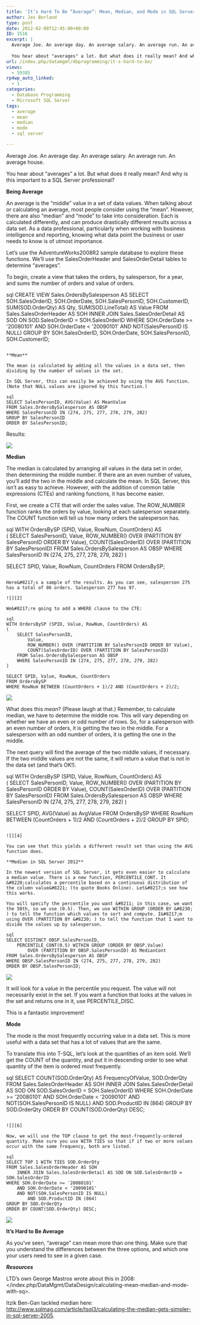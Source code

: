 ```yaml
---
title: 'It’s Hard To Be “Average”: Mean, Median, and Mode in SQL Server'
author: Jes Borland
type: post
date: 2012-02-08T12:45:00+00:00
ID: 1516
excerpt: |
  Average Joe. An average day. An average salary. An average run. An average house. 
  
  You hear about "averages" a lot. But what does it really mean? And why is this important to a SQL Server professional?
url: /index.php/datamgmt/dbprogramming/it-s-hard-to-be/
views:
  - 59385
rp4wp_auto_linked:
  - 1
categories:
  - Database Programming
  - Microsoft SQL Server
tags:
  - average
  - mean
  - median
  - mode
  - sql server

---
```

Average Joe. An average day. An average salary. An average run. An average house. 

You hear about &#8220;averages&#8221; a lot. But what does it really mean? And why is this important to a SQL Server professional? 

**Being Average** 

An average is the &#8220;middle&#8221; value in a set of data values. When talking about or calculating an average, most people consider using the &#8220;mean&#8221;. However, there are also &#8220;median&#8221; and &#8220;mode&#8221; to take into consideration. Each is calculated differently, and can produce drastically different results across a data set. As a data professional, particularly when working with business intelligence and reporting, knowing what data point the business or user needs to know is of utmost importance. 

Let&#8217;s use the AdventureWorks2008R2 sample database to explore these functions. We&#8217;ll use the SalesOrderHeader and SalesOrderDetail tables to determine &#8220;averages&#8221;. 

To begin, create a view that takes the orders, by salesperson, for a year, and sums the number of orders and value of orders. 

sql
CREATE VIEW Sales.OrdersBySalesperson 
AS 
SELECT SOH.SalesOrderID, SOH.OrderDate, SOH.SalesPersonID, SOH.CustomerID, SUM(SOD.OrderQty) AS Qty, SUM(SOD.LineTotal) AS Value
FROM Sales.SalesOrderHeader AS SOH 
	INNER JOIN Sales.SalesOrderDetail AS SOD ON SOD.SalesOrderID = SOH.SalesOrderID
WHERE SOH.OrderDate >= '20080101' 
	AND SOH.OrderDate < '20090101'
	AND NOT(SalesPersonID IS NULL)
GROUP BY SOH.SalesOrderID, SOH.OrderDate, SOH.SalesPersonID, SOH.CustomerID;
```

**Mean**

The mean is calculated by adding all the values in a data set, then dividing by the number of values in the set. 

In SQL Server, this can easily be achieved by using the AVG function. (Note that NULL values are ignored by this function.) 

sql
SELECT SalesPersonID, AVG(Value) AS MeanValue 
FROM Sales.OrdersBySalesperson AS OBSP 
WHERE SalesPersonID IN (274, 275, 277, 278, 279, 282)
GROUP BY SalesPersonID 
ORDER BY SalesPersonID;
```

Results: 

![][1]

**Median** 

The median is calculated by arranging all values in the data set in order, then determining the middle number. If there are an even number of values, you&#8217;ll add the two in the middle and calculate the mean. In SQL Server, this isn&#8217;t as easy to achieve. However, with the addition of common table expressions (CTEs) and ranking functions, it has become easier. 

First, we create a CTE that will order the sales value. The ROW_NUMBER function ranks the orders by value, looking at each salesperson separately. The COUNT function will tell us how many orders the salesperson has. 

sql
WITH OrdersBySP (SPID, Value, RowNum, CountOrders) AS  
(
	SELECT SalesPersonID, 
		Value, 
		ROW_NUMBER() OVER (PARTITION BY SalesPersonID ORDER BY Value), 
		COUNT(SalesOrderID) OVER (PARTITION BY SalesPersonID)
	FROM Sales.OrdersBySalesperson AS OBSP
	WHERE SalesPersonID IN (274, 275, 277, 278, 279, 282)
)

SELECT SPID, Value, RowNum, CountOrders
FROM OrdersBySP;
```

Here&#8217;s a sample of the results. As you can see, salesperson 275 has a total of 86 orders. Salesperson 277 has 97. 

![][2]

We&#8217;re going to add a WHERE clause to the CTE: 

sql
WITH OrdersBySP (SPID, Value, RowNum, CountOrders) AS  
(
	SELECT SalesPersonID, 
		Value, 
		ROW_NUMBER() OVER (PARTITION BY SalesPersonID ORDER BY Value), 
		COUNT(SalesOrderID) OVER (PARTITION BY SalesPersonID)
	FROM Sales.OrdersBySalesperson AS OBSP 
	WHERE SalesPersonID IN (274, 275, 277, 278, 279, 282)
)

SELECT SPID, Value, RowNum, CountOrders 
FROM OrdersBySP
WHERE RowNum BETWEEN (CountOrders + 1)/2 AND (CountOrders + 2)/2;
```

![][3]

What does this _mean_? (Please laugh at that.) Remember, to calculate median, we have to determine the middle row. This will vary depending on whether we have an even or odd number of rows. So, for a salesperson with an even number of orders, it is getting the two in the middle. For a salesperson with an odd number of orders, it is getting the one in the middle. 

The next query will find the average of the two middle values, if necessary. If the two middle values are not the same, it will return a value that is not in the data set (and that’s OK!). 

sql
WITH OrdersBySP (SPID, Value, RowNum, CountOrders) AS  
(
	SELECT SalesPersonID, 
		Value, 
		ROW_NUMBER() OVER (PARTITION BY SalesPersonID ORDER BY Value), 
		COUNT(SalesOrderID) OVER (PARTITION BY SalesPersonID)
	FROM Sales.OrdersBySalesperson AS OBSP 
	WHERE SalesPersonID IN (274, 275, 277, 278, 279, 282)
)

SELECT SPID, AVG(Value) as AvgValue 
FROM OrdersBySP
WHERE RowNum BETWEEN (CountOrders + 1)/2 AND (CountOrders + 2)/2 
GROUP BY SPID;
```

![][4]

You can see that this yields a different result set than using the AVG function does. 

**Median in SQL Server 2012** 

In the newest version of SQL Server, it gets even easier to calculate a median value. There is a new function, PERCENTILE_CONT. It &#8220;calculates a percentile based on a continuous distribution of the column value&#8221; (to quote Books Online). Let&#8217;s see how this works. 

You will specify the percentile you want &#8211; in this case, we want the 50th, so we use (0.5). Then, we use WITHIN GROUP (ORDER BY &#8230; ) to tell the function which values to sort and compute. I&#8217;m using OVER (PARTITION BY &#8230; ) to tell the function that I want to divide the values up by salesperson. 

sql
SELECT DISTINCT OBSP.SalesPersonID, 
	PERCENTILE_CONT(0.5) WITHIN GROUP (ORDER BY OBSP.Value) 
		OVER (PARTITION BY OBSP.SalesPersonID) AS MedianCont 
FROM Sales.OrdersBySalesperson AS OBSP
WHERE OBSP.SalesPersonID IN (274, 275, 277, 278, 279, 282)
ORDER BY OBSP.SalesPersonID;
```

![][5]

It will look for a value in the percentile you request. The value will not necessarily exist in the set. If you want a function that looks at the values in the set and returns one in it, use PERCENTILE_DISC. 

This is a fantastic improvement! 

**Mode** 

The mode is the most frequently occurring value in a data set. This is more useful with a data set that has a lot of values that are the same. 

To translate this into T-SQL, let&#8217;s look at the quantities of an item sold. We&#8217;ll get the COUNT of the quantity, and put it in descending order to see what quantity of the item is ordered most frequently. 

sql
SELECT COUNT(SOD.OrderQty) AS FrequencyOfValue, SOD.OrderQty
FROM Sales.SalesOrderHeader AS SOH 
	INNER JOIN Sales.SalesOrderDetail AS SOD ON SOD.SalesOrderID = SOH.SalesOrderID
WHERE SOH.OrderDate >= '20080101' 
	AND SOH.OrderDate < '20090101' 
	AND NOT(SOH.SalesPersonID IS NULL) 
		AND SOD.ProductID IN (864) 
GROUP BY SOD.OrderQty
ORDER BY COUNT(SOD.OrderQty) DESC;
```

![][6]

Now, we will use the TOP clause to get the most-frequently-ordered quantity. Make sure you use WITH TIES so that if if two or more values occur with the same frequency, both are listed. 

sql
SELECT TOP 1 WITH TIES SOD.OrderQty
FROM Sales.SalesOrderHeader AS SOH 
	INNER JOIN Sales.SalesOrderDetail AS SOD ON SOD.SalesOrderID = SOH.SalesOrderID
WHERE SOH.OrderDate >= '20080101' 
	AND SOH.OrderDate < '20090101'  
	AND NOT(SOH.SalesPersonID IS NULL) 
		AND SOD.ProductID IN (864) 
GROUP BY SOD.OrderQty
ORDER BY COUNT(SOD.OrderQty) DESC;
```

![][7]

**It&#8217;s Hard to Be Average** 

As you&#8217;ve seen, &#8220;average&#8221; can mean more than one thing. Make sure that you understand the differences between the three options, and which one your users need to see in a given case. 

**_Resources_**

LTD&#8217;s own George Mastros wrote about this in 2008: </index.php/DataMgmt/DataDesign/calculating-mean-median-and-mode-with-sq>. 

Itzik Ben-Gan tackled median here: <http://www.sqlmag.com/article/tsql3/calculating-the-median-gets-simpler-in-sql-server-2005>.

 [1]: /wp-content/uploads/users/grrlgeek/mmm%20mean.JPG?mtime=1328707316 ""
 [2]: /wp-content/uploads/users/grrlgeek/mmm%20median%201.JPG?mtime=1328708140 ""
 [3]: /wp-content/uploads/users/grrlgeek/mmm%20median%202.JPG?mtime=1328708437 ""
 [4]: /wp-content/uploads/users/grrlgeek/mmm%20median%203.JPG?mtime=1328708609 ""
 [5]: /wp-content/uploads/users/grrlgeek/mmm%20median%204.JPG?mtime=1328711541 ""
 [6]: /wp-content/uploads/users/grrlgeek/mmm%20mode%201.JPG?mtime=1328711838 ""
 [7]: /wp-content/uploads/users/grrlgeek/MMM%20mode2.JPG?mtime=1328711969 ""